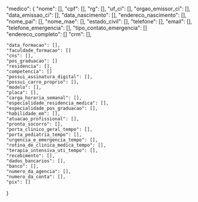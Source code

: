 
  "medico": {
    "nome": [],
    "cpf": [],
    "rg": [],
    "uf_ci": [],
    "orgao_emissor_ci": [],
    "data_emissao_ci": [],
    "data_nascimento": [],
    "endereco_nascimento": [],
    "nome_pai": [],
    "nome_mae": [],
    "estado_civil": [],
    "telefone": [],
    "email": [],
    "telefone_emergencia": [],
    "tipo_contato_emergencia": []
    "endereco_completo": []
    "crm": [],
    
    "data_formacao": [],
    "faculdade_formacao": []
    "cns": [],
    "pos_graduacao": []
    "residencia": [],
    "competencia": []
    "possui_assinatura_digital": [],
    "possui_carro_proprio": [],
    "modelo": [],
    "placa": [],
    "carga_horaria_semanal": [],
    "especialidade_residencia_medica": [],
    "especialidade_pos_graduacao": [],
    "habilidade_em": [],
    "atuacao_profissional": [],
    "pronto_socorro": [],
    "porta_clinico_geral_tempo": [],
    "porta_pediatria_tempo": [],
    "urgencia_e_emergencia_tempo": [],
    "rotina_de_clinica_medica_tempo": [],
    "terapia_intensiva_uti_tempo": [],
    "recebimento": [],
    "dados_bancarios": [],
    "banco": [],
    "numero_da_agencia": [],
    "numero_da_conta": [],
    "pix": []
  }



